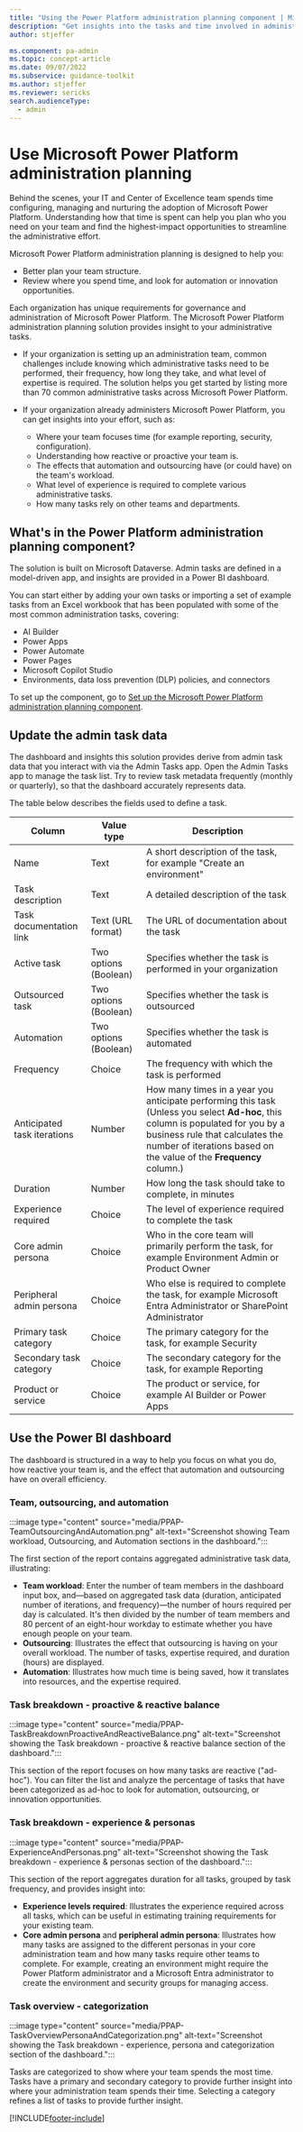 ```yaml
---
title: "Using the Power Platform administration planning component | Microsoft Docs"
description: "Get insights into the tasks and time involved in administering Power Platform."
author: stjeffer

ms.component: pa-admin
ms.topic: concept-article
ms.date: 09/07/2022
ms.subservice: guidance-toolkit
ms.author: stjeffer
ms.reviewer: sericks
search.audienceType: 
  - admin
---
```


# Use Microsoft Power Platform administration planning

Behind the scenes, your IT and Center of Excellence team spends time configuring, managing and nurturing the adoption of Microsoft Power Platform. Understanding how that time is spent can help you plan who you need on your team and find the highest-impact opportunities to streamline the administrative effort.

Microsoft Power Platform administration planning is designed to help you:

- Better plan your team structure.
- Review where you spend time, and look for automation or innovation opportunities.

Each organization has unique requirements for governance and administration of Microsoft Power Platform. The Microsoft Power Platform administration planning solution provides insight to your administrative tasks.

- If your organization is setting up an administration team, common challenges include knowing which administrative tasks need to be performed, their frequency, how long they take, and what level of expertise is required. The solution helps you get started by listing more than 70 common administrative tasks across Microsoft Power Platform.

- If your organization already administers Microsoft Power Platform, you can get insights into your effort, such as:

  - Where your team focuses time (for example reporting, security, configuration).
  - Understanding how reactive or proactive your team is.
  - The effects that automation and outsourcing have (or could have) on the team's workload.
  - What level of experience is required to complete various administrative tasks.
  - How many tasks rely on other teams and departments.

## What's in the Power Platform administration planning component?

The solution is built on Microsoft Dataverse. Admin tasks are defined in a model-driven app, and insights are provided in a Power BI dashboard.

You can start either by adding your own tasks or importing a set of example tasks from an Excel workbook that has been populated with some of the most common administration tasks, covering:

- AI Builder
- Power Apps
- Power Automate
- Power Pages
- Microsoft Copilot Studio
- Environments, data loss prevention (DLP) policies, and connectors

To set up the component, go to [Set up the Microsoft Power Platform administration planning component](setup-admin-tasks-component.md).

## Update the admin task data

The dashboard and insights this solution provides derive from admin task data that you interact with via the Admin Tasks app. Open the Admin Tasks app to manage the task list. Try to review task metadata frequently (monthly or quarterly), so that the dashboard accurately represents data.  

The table below describes the fields used to define a task.

| Column | Value type | Description |
|---|---|---|
| Name | Text | A short description of the task, for example "Create an environment" |
| Task description | Text | A detailed description of the task |
| Task documentation link | Text (URL format) | The URL of documentation about the task |
| Active task | Two options (Boolean) | Specifies whether the task is performed in your organization |
| Outsourced task | Two options (Boolean) | Specifies whether the task is outsourced |
| Automation | Two options (Boolean) | Specifies whether the task is automated |
| Frequency | Choice | The frequency with which the task is performed |
| Anticipated task iterations | Number | How many times in a year you anticipate performing this task (Unless you select **Ad-hoc**, this column is populated for you by a business rule that calculates the number of iterations based on the value of the **Frequency** column.)|
| Duration | Number | How long the task should take to complete, in minutes |
| Experience required | Choice | The level of experience required to complete the task |
| Core admin persona | Choice | Who in the core team will primarily perform the task, for example Environment Admin or Product Owner |
| Peripheral admin persona | Choice | Who else is required to complete the task, for example Microsoft Entra Administrator or SharePoint Administrator |
| Primary task category | Choice | The primary category for the task, for example Security |
| Secondary task category | Choice | The secondary category for the task, for example Reporting |
| Product or service | Choice | The product or service, for example AI Builder or Power Apps |

## Use the Power BI dashboard

The dashboard is structured in a way to help you focus on what you do, how reactive your team is, and the effect that automation and outsourcing have on overall efficiency.

### Team, outsourcing, and automation

:::image type="content" source="media/PPAP-TeamOutsourcingAndAutomation.png" alt-text="Screenshot showing Team workload, Outsourcing, and Automation sections in the dashboard.":::

The first section of the report contains aggregated administrative task data, illustrating:

- **Team workload**: Enter the number of team members in the dashboard input box, and—based on aggregated task data (duration, anticipated number of iterations, and frequency)—the number of hours required per day is calculated. It's then divided by the number of team members and 80&nbsp;percent of an eight-hour workday to estimate whether you have enough people on your team.
- **Outsourcing**: Illustrates the effect that outsourcing is having on your overall workload. The number of tasks, expertise required, and duration (hours) are displayed.
- **Automation**: Illustrates how much time is being saved, how it translates into resources, and the expertise required.

### Task breakdown - proactive & reactive balance

:::image type="content" source="media/PPAP-TaskBreakdownProactiveAndReactiveBalance.png" alt-text="Screenshot showing the Task breakdown - proactive & reactive balance section of the dashboard.":::

This section of the report focuses on how many tasks are reactive ("ad-hoc"). You can filter the list and analyze the percentage of tasks that have been categorized as ad-hoc to look for automation, outsourcing, or innovation opportunities.

### Task breakdown - experience & personas

:::image type="content" source="media/PPAP-ExperienceAndPersonas.png" alt-text="Screenshot showing the Task breakdown - experience & personas section of the dashboard.":::

This section of the report aggregates duration for all tasks, grouped by task frequency, and provides insight into:

- **Experience levels required**: Illustrates the experience required across all tasks, which can be useful in estimating training requirements for your existing team.
- **Core admin persona** and **peripheral admin persona**:  Illustrates how many tasks are assigned to the different personas in your core administration team and how many tasks require other teams to complete. For example, creating an environment might require the Power Platform administrator and a Microsoft Entra administrator to create the environment and security groups for managing access.

### Task overview - categorization

:::image type="content" source="media/PPAP-TaskOverviewPersonaAndCategorization.png" alt-text="Screenshot showing the Task breakdown - experience, persona and categorization section of the dashboard.":::

Tasks are categorized to show where your team spends the most time. Tasks have a primary and secondary category to provide further insight into where your administration team spends their time. Selecting a category refines a list of tasks to provide further insight.

[!INCLUDE[footer-include](../../includes/footer-banner.md)]
